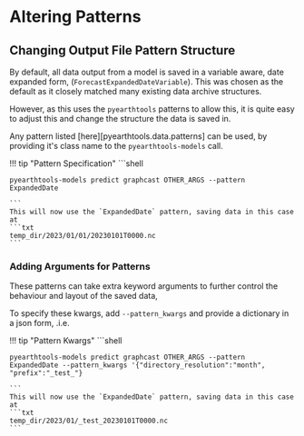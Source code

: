 # Altering Patterns

## Changing Output File Pattern Structure

By default, all data output from a model is saved in a variable aware, date expanded form, (`ForecastExpandedDateVariable`). This was chosen as the default as it closely matched many existing data archive structures.

However, as this uses the `pyearthtools` patterns to allow this, it is quite easy to adjust this and change the structure the data is saved in.

Any pattern listed [here][pyearthtools.data.patterns] can be used, by providing it's class name to the `pyearthtools-models` call.

!!! tip "Pattern Specification"
    ```shell

    pyearthtools-models predict graphcast OTHER_ARGS --pattern ExpandedDate

    ```
    This will now use the `ExpandedDate` pattern, saving data in this case at 
    ```txt
    temp_dir/2023/01/01/20230101T0000.nc
    ```

### Adding Arguments for Patterns

These patterns can take extra keyword arguments to further control the behaviour and layout of the saved data,

To specify these kwargs, add `--pattern_kwargs` and provide a dictionary in a json form, .i.e.

!!! tip "Pattern Kwargs"
    ```shell

    pyearthtools-models predict graphcast OTHER_ARGS --pattern ExpandedDate --pattern_kwargs '{"directory_resolution":"month", "prefix":"_test_"}

    ```
    This will now use the `ExpandedDate` pattern, saving data in this case at 
    ```txt
    temp_dir/2023/01/_test_20230101T0000.nc
    ```
